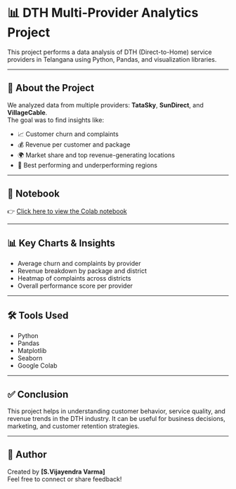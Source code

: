 # 📊 DTH Multi-Provider Analytics Project

This project performs a data analysis of DTH (Direct-to-Home) service providers in Telangana using Python, Pandas, and visualization libraries.

---

## 📁 About the Project

We analyzed data from multiple providers: **TataSky**, **SunDirect**, and **VillageCable**.  
The goal was to find insights like:

- 📈 Customer churn and complaints
- 💰 Revenue per customer and package
- 🌍 Market share and top revenue-generating locations
- 🎯 Best performing and underperforming regions

---

## 📄 Notebook

👉 [Click here to view the Colab notebook](DTH_Multi_Provider_Analytics.ipynb)

---

## 📊 Key Charts & Insights

- Average churn and complaints by provider
- Revenue breakdown by package and district
- Heatmap of complaints across districts
- Overall performance score per provider

---

## 🛠️ Tools Used

- Python  
- Pandas  
- Matplotlib  
- Seaborn  
- Google Colab  

---

## ✅ Conclusion

This project helps in understanding customer behavior, service quality, and revenue trends in the DTH industry. It can be useful for business decisions, marketing, and customer retention strategies.

---

## 📌 Author

Created by **[S.Vijayendra Varma]**  
Feel free to connect or share feedback!
